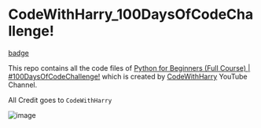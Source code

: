 # CodeWithHarry_100DaysOfCodeChallenge!

[badge](https://img.shields.io/badge/%20Python%20for%20Beginners%20(Full%20Course)-%23100DaysOfCodeChallenge!%20-brightgreen "CodeWithHarry")

This repo contains all the code files of [Python for Beginners (Full Course) | #100DaysOfCodeChallenge!](https://www.youtube.com/playlist?list=PLu0W_9lII9agwh1XjRt242xIpHhPT2llg) which is created by [CodeWithHarry](https://www.youtube.com/@CodeWithHarry "CodeWithHarry") YouTube Channel.


All Credit goes to `CodeWithHarry`


![image](https://user-images.githubusercontent.com/88075256/207618382-a3e8a351-16ab-4b29-826b-830de8dd8fa6.png)
